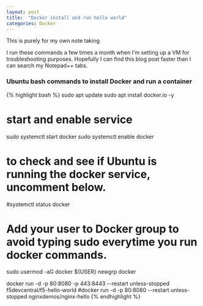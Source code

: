 ```yaml
---
layout: post
title:  "Docker install and run hello world"
categories: Docker
---
```


This is purely for my own note taking

I run these commands a few times a month when I'm setting up a VM for troubleshooting purposes. Hopefully I can find this blog post faster than I can search my Notepad++ tabs.

### Ubuntu bash commands to install Docker and run a container

{% highlight bash %}
sudo apt update
sudo apt install docker.io -y
 
# start and enable service
sudo systemctl start docker
sudo systemctl enable docker
 
# to check and see if Ubuntu is running the docker service, uncomment below.
#systemctl status docker
 
# Add your user to Docker group to avoid typing sudo everytime you run docker commands.
sudo usermod -aG docker ${USER}
newgrp docker

docker run -d -p 80:8080 -p 443:8443 --restart unless-stopped f5devcentral/f5-hello-world
#docker run -d -p 80:8080 --restart unless-stopped nginxdemos/nginx-hello
{% endhighlight %}




